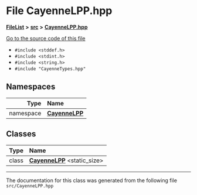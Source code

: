 

# File CayenneLPP.hpp



[**FileList**](files.md) **>** [**src**](dir_68267d1309a1af8e8297ef4c3efbcdba.md) **>** [**CayenneLPP.hpp**](CayenneLPP_8hpp.md)

[Go to the source code of this file](CayenneLPP_8hpp_source.md)



* `#include <stddef.h>`
* `#include <stdint.h>`
* `#include <string.h>`
* `#include "CayenneTypes.hpp"`













## Namespaces

| Type | Name |
| ---: | :--- |
| namespace | [**CayenneLPP**](namespaceCayenneLPP.md) <br> |


## Classes

| Type | Name |
| ---: | :--- |
| class | [**CayenneLPP**](classCayenneLPP_1_1CayenneLPP.md) &lt;static\_size&gt;<br> |



















































------------------------------
The documentation for this class was generated from the following file `src/CayenneLPP.hpp`

